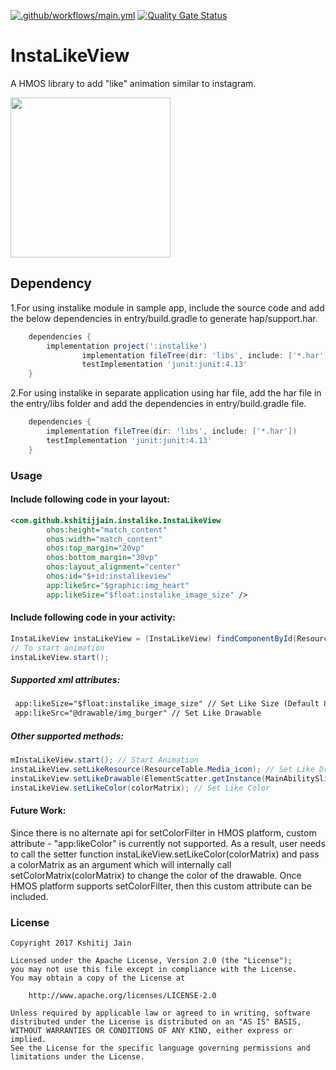 [![.github/workflows/main.yml](https://github.com/applibgroup/Instalike/actions/workflows/main.yml/badge.svg)](https://github.com/applibgroup/Instalike/actions/workflows/main.yml)
[![Quality Gate Status](https://sonarcloud.io/api/project_badges/measure?project=applibgroup_Instalike&metric=alert_status)](https://sonarcloud.io/dashboard?id=applibgroup_Instalike)
# InstaLikeView

A HMOS library to add "like" animation similar to instagram.

<img src="https://github.com/Kshitij-Jain/InstaLikeView/blob/master/screenshots/instalikeview.gif" width="256">

## Dependency
1.For using instalike module in sample app, include the source code and add the below dependencies in entry/build.gradle to generate hap/support.har.
```groovy
	dependencies {
		implementation project(':instalike')
                implementation fileTree(dir: 'libs', include: ['*.har'])
                testImplementation 'junit:junit:4.13'
	}
```
2.For using instalike in separate application using har file, add the har file in the entry/libs folder and add the dependencies in entry/build.gradle file.
```groovy
	dependencies {
		implementation fileTree(dir: 'libs', include: ['*.har'])
		testImplementation 'junit:junit:4.13'
	}
```

### Usage

#### Include following code in your layout:

```xml
<com.github.kshitijjain.instalike.InstaLikeView
        ohos:height="match_content"
        ohos:width="match_content"
        ohos:top_margin="20vp"
        ohos:bottom_margin="30vp"
        ohos:layout_alignment="center"
        ohos:id="$+id:instalikeview"
        app:likeSrc="$graphic:img_heart"
        app:likeSize="$float:instalike_image_size" />
```

#### Include following code in your activity:

```java
InstaLikeView instaLikeView = (InstaLikeView) findComponentById(ResourceTable.Id_instalikeview);
// To start animation
instaLikeView.start();
```
##### Supported xml attributes:
```xml
 app:likeSize="$float:instalike_image_size" // Set Like Size (Default 80vp)
 app:likeSrc="@drawable/img_burger" // Set Like Drawable
 ``` 

##### Other supported methods:

```java
mInstaLikeView.start(); // Start Animation
instaLikeView.setLikeResource(ResourceTable.Media_icon); // Set Like Drawable
instaLikeView.setLikeDrawable(ElementScatter.getInstance(MainAbilitySlice.this).parse(ResourceTable.Graphic_img_heart)); // Set Like Drawable
instaLikeView.setLikeColor(colorMatrix); // Set Like Color
``` 

#### Future Work:
Since there is no alternate api for setColorFilter in HMOS platform, custom attribute - "app:likeColor" is currently not supported. As a result, user needs to call the setter function instaLikeView.setLikeColor(colorMatrix) and pass a colorMatrix as an argument which will internally call setColorMatrix(colorMatrix) to change the color of the drawable. Once HMOS platform supports setColorFilter, then this custom attribute can be included.


### License
```
Copyright 2017 Kshitij Jain

Licensed under the Apache License, Version 2.0 (the "License");
you may not use this file except in compliance with the License.
You may obtain a copy of the License at

    http://www.apache.org/licenses/LICENSE-2.0

Unless required by applicable law or agreed to in writing, software
distributed under the License is distributed on an "AS IS" BASIS,
WITHOUT WARRANTIES OR CONDITIONS OF ANY KIND, either express or implied.
See the License for the specific language governing permissions and
limitations under the License.
```
